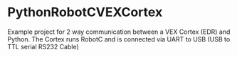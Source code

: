 # PythonRobotCVEXCortex
Example project for 2 way communication between a VEX Cortex (EDR) and Python.  The Cortex runs RobotC and is connected via UART to USB (USB to TTL serial RS232 Cable)

